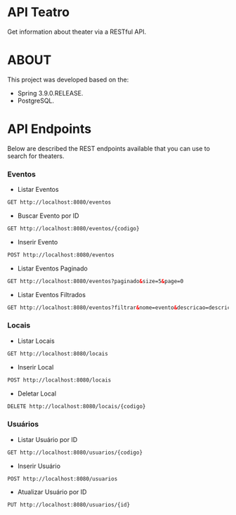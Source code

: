 # API Teatro
Get information about theater via a RESTful API.

# ABOUT
This project was developed based on the:
- Spring 3.9.0.RELEASE.
- PostgreSQL.

# API Endpoints
Below are described the REST endpoints available that you can use to search for theaters.

### Eventos
- Listar Eventos
``` html
GET http://localhost:8080/eventos
```
- Buscar Evento por ID
``` html
GET http://localhost:8080/eventos/{codigo}
```
- Inserir Evento
``` html
POST http://localhost:8080/eventos
```
- Listar Eventos Paginado
``` html
GET http://localhost:8080/eventos?paginado&size=5&page=0
```
- Listar Eventos Filtrados
``` html
GET http://localhost:8080/eventos?filtrar&nome=evento&descricao=descricao&genero=genero&nomeLocal=nomeLocal&estadoLocal=estadoLocal
```
### Locais
- Listar Locais
``` html
GET http://localhost:8080/locais
```
- Inserir Local
``` html
POST http://localhost:8080/locais
```
- Deletar Local
``` html
DELETE http://localhost:8080/locais/{codigo}
```
### Usuários
- Listar Usuário por ID
``` html
GET http://localhost:8080/usuarios/{codigo}
```
- Inserir Usuário
``` html
POST http://localhost:8080/usuarios
```
- Atualizar Usuário por ID
``` html
PUT http://localhost:8080/usuarios/{id}
```
